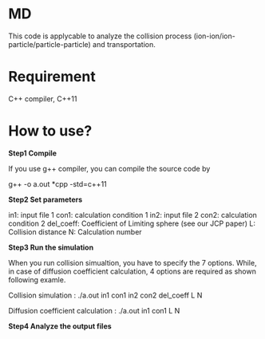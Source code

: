 # MD
This code is applycable to analyze the collision process (ion-ion/ion-particle/particle-particle) and transportation.



# Requirement
C++ compiler, C++11



# How to use?
**Step1 Compile**

  If you use g++ compiler, you can compile the source code by

  g++ -o a.out *cpp -std=c++11


**Step2 Set parameters**

  in1:  input file 1
  con1: calculation condition 1
  in2:  input file 2
  con2: calculation condition 2
  del_coeff:  Coefficient of Limiting sphere (see our JCP paper)
  L:    Collision distance
  N:    Calculation number
  
  
**Step3 Run the simulation**

  When you run collision simualtion, you have to specify the 7 options. While, in case of diffusion coefficient calculation, 4 options are required as shown following examle.

  Collision simulation              : ./a.out in1 con1 in2 con2 del_coeff L N

  Diffusion coefficient calculation : ./a.out in1 con1 L N


**Step4 Analyze the output files**
  
